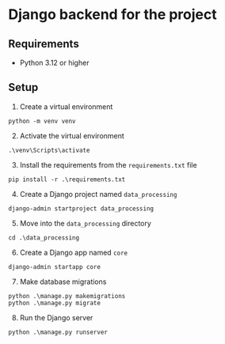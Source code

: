 # Django backend for the project

## Requirements

-   Python 3.12 or higher

## Setup

1. Create a virtual environment

```console
python -m venv venv
```

2. Activate the virtual environment

```console
.\venv\Scripts\activate
```

3. Install the requirements from the `requirements.txt` file

```console
pip install -r .\requirements.txt
```

4. Create a Django project named `data_processing`

```console
django-admin startproject data_processing
```

5. Move into the `data_processing` directory

```console
cd .\data_processing
```

6. Create a Django app named `core`

```console
django-admin startapp core
```

7. Make database migrations

```console
python .\manage.py makemigrations
python .\manage.py migrate
```

8. Run the Django server

```console
python .\manage.py runserver
```
